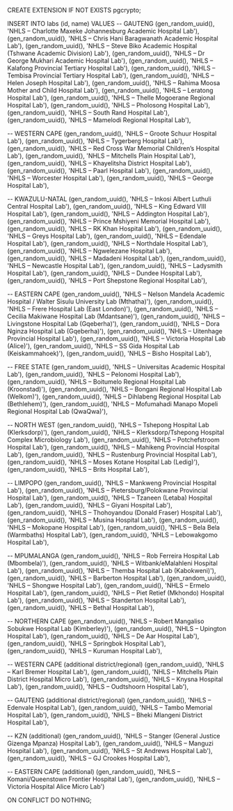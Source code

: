CREATE EXTENSION IF NOT EXISTS pgcrypto;

INSERT INTO labs (id, name) VALUES
-- GAUTENG
(gen_random_uuid(), 'NHLS – Charlotte Maxeke Johannesburg Academic Hospital Lab'),
(gen_random_uuid(), 'NHLS – Chris Hani Baragwanath Academic Hospital Lab'),
(gen_random_uuid(), 'NHLS – Steve Biko Academic Hospital (Tshwane Academic Division) Lab'),
(gen_random_uuid(), 'NHLS – Dr George Mukhari Academic Hospital Lab'),
(gen_random_uuid(), 'NHLS – Kalafong Provincial Tertiary Hospital Lab'),
(gen_random_uuid(), 'NHLS – Tembisa Provincial Tertiary Hospital Lab'),
(gen_random_uuid(), 'NHLS – Helen Joseph Hospital Lab'),
(gen_random_uuid(), 'NHLS – Rahima Moosa Mother and Child Hospital Lab'),
(gen_random_uuid(), 'NHLS – Leratong Hospital Lab'),
(gen_random_uuid(), 'NHLS – Thelle Mogoerane Regional Hospital Lab'),
(gen_random_uuid(), 'NHLS – Pholosong Hospital Lab'),
(gen_random_uuid(), 'NHLS – South Rand Hospital Lab'),
(gen_random_uuid(), 'NHLS – Mamelodi Regional Hospital Lab'),

-- WESTERN CAPE
(gen_random_uuid(), 'NHLS – Groote Schuur Hospital Lab'),
(gen_random_uuid(), 'NHLS – Tygerberg Hospital Lab'),
(gen_random_uuid(), 'NHLS – Red Cross War Memorial Children’s Hospital Lab'),
(gen_random_uuid(), 'NHLS – Mitchells Plain Hospital Lab'),
(gen_random_uuid(), 'NHLS – Khayelitsha District Hospital Lab'),
(gen_random_uuid(), 'NHLS – Paarl Hospital Lab'),
(gen_random_uuid(), 'NHLS – Worcester Hospital Lab'),
(gen_random_uuid(), 'NHLS – George Hospital Lab'),

-- KWAZULU-NATAL
(gen_random_uuid(), 'NHLS – Inkosi Albert Luthuli Central Hospital Lab'),
(gen_random_uuid(), 'NHLS – King Edward VIII Hospital Lab'),
(gen_random_uuid(), 'NHLS – Addington Hospital Lab'),
(gen_random_uuid(), 'NHLS – Prince Mshiyeni Memorial Hospital Lab'),
(gen_random_uuid(), 'NHLS – RK Khan Hospital Lab'),
(gen_random_uuid(), 'NHLS – Greys Hospital Lab'),
(gen_random_uuid(), 'NHLS – Edendale Hospital Lab'),
(gen_random_uuid(), 'NHLS – Northdale Hospital Lab'),
(gen_random_uuid(), 'NHLS – Ngwelezane Hospital Lab'),
(gen_random_uuid(), 'NHLS – Madadeni Hospital Lab'),
(gen_random_uuid(), 'NHLS – Newcastle Hospital Lab'),
(gen_random_uuid(), 'NHLS – Ladysmith Hospital Lab'),
(gen_random_uuid(), 'NHLS – Dundee Hospital Lab'),
(gen_random_uuid(), 'NHLS – Port Shepstone Regional Hospital Lab'),

-- EASTERN CAPE
(gen_random_uuid(), 'NHLS – Nelson Mandela Academic Hospital / Walter Sisulu University Lab (Mthatha)'),
(gen_random_uuid(), 'NHLS – Frere Hospital Lab (East London)'),
(gen_random_uuid(), 'NHLS – Cecilia Makiwane Hospital Lab (Mdantsane)'),
(gen_random_uuid(), 'NHLS – Livingstone Hospital Lab (Gqeberha)'),
(gen_random_uuid(), 'NHLS – Dora Nginza Hospital Lab (Gqeberha)'),
(gen_random_uuid(), 'NHLS – Uitenhage Provincial Hospital Lab'),
(gen_random_uuid(), 'NHLS – Victoria Hospital Lab (Alice)'),
(gen_random_uuid(), 'NHLS – SS Gida Hospital Lab (Keiskammahoek)'),
(gen_random_uuid(), 'NHLS – Bisho Hospital Lab'),

-- FREE STATE
(gen_random_uuid(), 'NHLS – Universitas Academic Hospital Lab'),
(gen_random_uuid(), 'NHLS – Pelonomi Hospital Lab'),
(gen_random_uuid(), 'NHLS – Boitumelo Regional Hospital Lab (Kroonstad)'),
(gen_random_uuid(), 'NHLS – Bongani Regional Hospital Lab (Welkom)'),
(gen_random_uuid(), 'NHLS – Dihlabeng Regional Hospital Lab (Bethlehem)'),
(gen_random_uuid(), 'NHLS – Mofumahadi Manapo Mopeli Regional Hospital Lab (QwaQwa)'),

-- NORTH WEST
(gen_random_uuid(), 'NHLS – Tshepong Hospital Lab (Klerksdorp)'),
(gen_random_uuid(), 'NHLS – Klerksdorp/Tshepong Hospital Complex Microbiology Lab'),
(gen_random_uuid(), 'NHLS – Potchefstroom Hospital Lab'),
(gen_random_uuid(), 'NHLS – Mahikeng Provincial Hospital Lab'),
(gen_random_uuid(), 'NHLS – Rustenburg Provincial Hospital Lab'),
(gen_random_uuid(), 'NHLS – Moses Kotane Hospital Lab (Ledig)'),
(gen_random_uuid(), 'NHLS – Brits Hospital Lab'),

-- LIMPOPO
(gen_random_uuid(), 'NHLS – Mankweng Provincial Hospital Lab'),
(gen_random_uuid(), 'NHLS – Pietersburg/Polokwane Provincial Hospital Lab'),
(gen_random_uuid(), 'NHLS – Tzaneen (Letaba) Hospital Lab'),
(gen_random_uuid(), 'NHLS – Giyani Hospital Lab'),
(gen_random_uuid(), 'NHLS – Thohoyandou (Donald Fraser) Hospital Lab'),
(gen_random_uuid(), 'NHLS – Musina Hospital Lab'),
(gen_random_uuid(), 'NHLS – Mokopane Hospital Lab'),
(gen_random_uuid(), 'NHLS – Bela Bela (Warmbaths) Hospital Lab'),
(gen_random_uuid(), 'NHLS – Lebowakgomo Hospital Lab'),

-- MPUMALANGA
(gen_random_uuid(), 'NHLS – Rob Ferreira Hospital Lab (Mbombela)'),
(gen_random_uuid(), 'NHLS – Witbank/eMalahleni Hospital Lab'),
(gen_random_uuid(), 'NHLS – Themba Hospital Lab (Kabokweni)'),
(gen_random_uuid(), 'NHLS – Barberton Hospital Lab'),
(gen_random_uuid(), 'NHLS – Shongwe Hospital Lab'),
(gen_random_uuid(), 'NHLS – Ermelo Hospital Lab'),
(gen_random_uuid(), 'NHLS – Piet Retief (Mkhondo) Hospital Lab'),
(gen_random_uuid(), 'NHLS – Standerton Hospital Lab'),
(gen_random_uuid(), 'NHLS – Bethal Hospital Lab'),

-- NORTHERN CAPE
(gen_random_uuid(), 'NHLS – Robert Mangaliso Sobukwe Hospital Lab (Kimberley)'),
(gen_random_uuid(), 'NHLS – Upington Hospital Lab'),
(gen_random_uuid(), 'NHLS – De Aar Hospital Lab'),
(gen_random_uuid(), 'NHLS – Springbok Hospital Lab'),
(gen_random_uuid(), 'NHLS – Kuruman Hospital Lab'),

-- WESTERN CAPE (additional district/regional)
(gen_random_uuid(), 'NHLS – Karl Bremer Hospital Lab'),
(gen_random_uuid(), 'NHLS – Mitchells Plain District Hospital Micro Lab'),
(gen_random_uuid(), 'NHLS – Knysna Hospital Lab'),
(gen_random_uuid(), 'NHLS – Oudtshoorn Hospital Lab'),

-- GAUTENG (additional district/regional)
(gen_random_uuid(), 'NHLS – Edenvale Hospital Lab'),
(gen_random_uuid(), 'NHLS – Tambo Memorial Hospital Lab'),
(gen_random_uuid(), 'NHLS – Bheki Mlangeni District Hospital Lab'),

-- KZN (additional)
(gen_random_uuid(), 'NHLS – Stanger (General Justice Gizenga Mpanza) Hospital Lab'),
(gen_random_uuid(), 'NHLS – Manguzi Hospital Lab'),
(gen_random_uuid(), 'NHLS – St Andrews Hospital Lab'),
(gen_random_uuid(), 'NHLS – GJ Crookes Hospital Lab'),

-- EASTERN CAPE (additional)
(gen_random_uuid(), 'NHLS – Komani/Queenstown Frontier Hospital Lab'),
(gen_random_uuid(), 'NHLS – Victoria Hospital Alice Micro Lab')

ON CONFLICT DO NOTHING;
